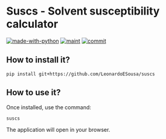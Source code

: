 # Suscs - Solvent susceptibility calculator


[![made-with-python](https://img.shields.io/badge/Made%20with-Python-1f425f.svg?style=plastic)](https://www.python.org/)
[![maint](https://img.shields.io/maintenance/yes/2024?style=plastic)]()
[![commit](https://img.shields.io/github/last-commit/LeonardoESousa/suscs?style=plastic)]()


## How to install it?

`pip install git+https://github.com/LeonardoESousa/suscs`

## How to use it?

Once installed, use the command:

`suscs`

The application will open in your browser.
